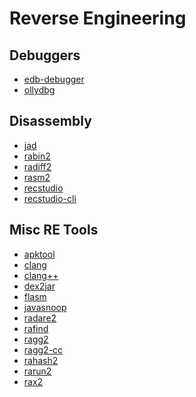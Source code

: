 # Reverse Engineering

Debuggers
---------------

* [edb-debugger](../tools/_template.md)
* [ollydbg](../tools/ollydbg.md)

Disassembly
---------------

* [jad](../tools/_template.md)
* [rabin2](../tools/rabin2.md)
* [radiff2](../tools/_template.md)
* [rasm2](../tools/rasm2.md)
* [recstudio](../tools/recstudio.md)
* [recstudio-cli](../tools/_template.md)

Misc RE Tools
---------------

* [apktool](../tools/apktool.md)
* [clang](../tools/_template.md)
* [clang++](../tools/_template.md)
* [dex2jar](../tools/_template.md)
* [flasm](../tools/flasm.md)
* [javasnoop](../tools/javasnoop.md)
* [radare2](../tools/radare2.md)
* [rafind](../tools/_template.md)
* [ragg2](../tools/_template.md)
* [ragg2-cc](../tools/_template.md)
* [rahash2](../tools/rahash2.md)
* [rarun2](../tools/_template.md)
* [rax2](../tools/_template.md)



